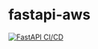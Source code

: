# fastapi-aws
[![FastAPI CI/CD](https://github.com/zander9648/fastapi-aws/actions/workflows/main.yml/badge.svg)](https://github.com/zander9648/fastapi-aws/actions/workflows/main.yml)
